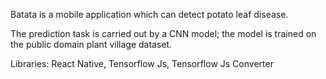 Batata is a mobile application which can detect potato leaf disease. 

The prediction task is carried out by a CNN model; the model is trained on the public domain plant village dataset.  

Libraries:  React Native, Tensorflow Js, Tensorflow Js Converter 
